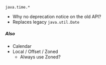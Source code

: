 `java.time.*`

- Why no deprecation notice on the old API?
- Replaces legacy `java.util.Date`

##### Also
- Calendar
- Local / Offset / Zoned
	- Always use Zoned?